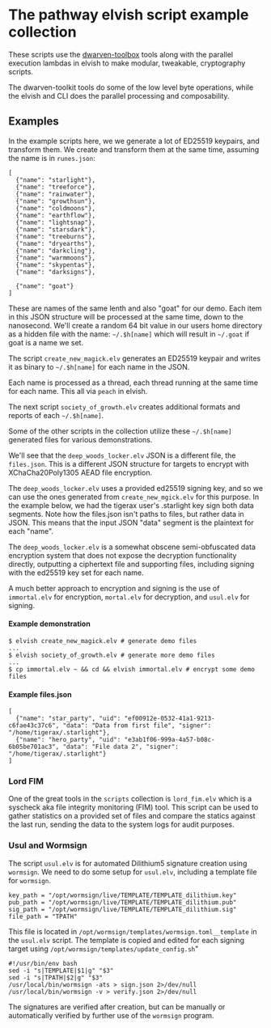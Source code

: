 # The pathway elvish script example collection

These scripts use the [dwarven-toolbox](https://github.com/jpegleg/dwarven-toolbox/) tools along with the parallel execution lambdas in elvish to make modular, tweakable, cryptography scripts.

The dwarven-toolkit tools do some of the low level byte operations, while the elvish and CLI does the parallel processing and composability.

## Examples

In the example scripts here, we we generate a lot of ED25519 keypairs, and transform them.
We create and transform them at the same time, assuming the name is in `runes.json`:

```
[
  {"name": "starlight"},
  {"name": "treeforce"},
  {"name": "rainwater"},
  {"name": "growthsun"},
  {"name": "coldmoons"},
  {"name": "earthflow"},
  {"name": "lightsnap"},
  {"name": "starsdark"},
  {"name": "treeburns"},
  {"name": "dryearths"},
  {"name": "darkcling"},
  {"name": "warmmoons"},
  {"name": "skypentas"},
  {"name": "darksigns"},

  {"name": "goat"}
]
```

These are names of the same lenth and also "goat" for our demo. Each item in this JSON structure will be processed at the same time, down to the nanosecond.
We'll create a random 64 bit value in our users home directory as a hidden file with the name: `~/.$h[name]` which will result in `~/.goat` if goat is a name we set.

The script `create_new_magick.elv` generates an ED25519 keypair and writes it as binary to `~/.$h[name]` for each name in the JSON.

Each name is processed as a thread, each thread running at the same time for each name. This all via `peach` in elvish.

The next script `society_of_growth.elv` creates additional formats and reports of each `~/.$h[name]`.

Some of the other scripts in the collection utilize these `~/.$h[name]` generated files for various demonstrations.

We'll see that the `deep_woods_locker.elv` JSON is a different file, the `files.json`. This is a different JSON structure for targets to encrypt with XChaCha20Poly1305 AEAD file encryption.

The `deep_woods_locker.elv` uses a provided ed25519 signing key, and so we can use the ones generated from `create_new_mgick.elv` for this purpose. In the example below, we had the tigerax user's .starlight key sign both data segments. Note how the files.json isn't paths to files, but rather data in JSON. This means that the input JSON "data" segment is the plaintext for each "name".

The `deep_woods_locker.elv` is a somewhat obscene semi-obfuscated data encryption system that does not expose the decryption functionality directly, outputting a ciphertext file and supporting files, including signing with the ed25519 key set for each name.

A much better approach to encryption and signing is the use of `immortal.elv` for encryption, `mortal.elv` for decryption, and `usul.elv` for signing.

#### Example demonstration

```
$ elvish create_new_magick.elv # generate demo files
...
$ elvish society_of_growth.elv # generate more demo files
...
$ cp immortal.elv ~ && cd && elvish immortal.elv # encrypt some demo files
```

#### Example files.json

```
[
  {"name": "star_party", "uid": "ef00912e-0532-41a1-9213-c6fae43c37c6", "data": "Data from first file", "signer": "/home/tigerax/.starlight"},
  {"name": "hero_party", "uid": "e3ab1f06-999a-4a57-b08c-6b05be701ac3", "data": "File data 2", "signer": "/home/tigerax/.starlight"}
]
```

### Lord FIM

One of the great tools in the `scripts` collection is `lord_fim.elv` which is a syscheck aka file integrity monitoring (FIM) tool. This script can be used to gather statistics on a provided set of files and compare the statics against the last run, sending the data to the system logs for audit purposes. 

### Usul and Wormsign

The script `usul.elv` is for automated Dilithium5 signature creation using `wormsign`. We need to do some setup for `usul.elv`, including a template file for `wormsign`.

```
key_path = "/opt/wormsign/live/TEMPLATE/TEMPLATE_dilithium.key"
pub_path = "/opt/wormsign/live/TEMPLATE/TEMPLATE_dilithium.pub"
sig_path = "/opt/wormsign/live/TEMPLATE/TEMPLATE_dilithium.sig"
file_path = "TPATH"
```

This file is located in `/opt/wormsign/templates/wormsign.toml__template` in the `usul.elv` script. The template is copied and edited for each signing target using `/opt/wormsign/templates/update_config.sh`"

```
#!/usr/bin/env bash
sed -i "s|TEMPLATE|$1|g" "$3"
sed -i "s|TPATH|$2|g" "$3"
/usr/local/bin/wormsign -ats > sign.json 2>/dev/null
/usr/local/bin/wormsign -v > verify.json 2>/dev/null
```

The signatures are verified after creation, but can be manually or automatically verified by further use of the `wormsign` program.

